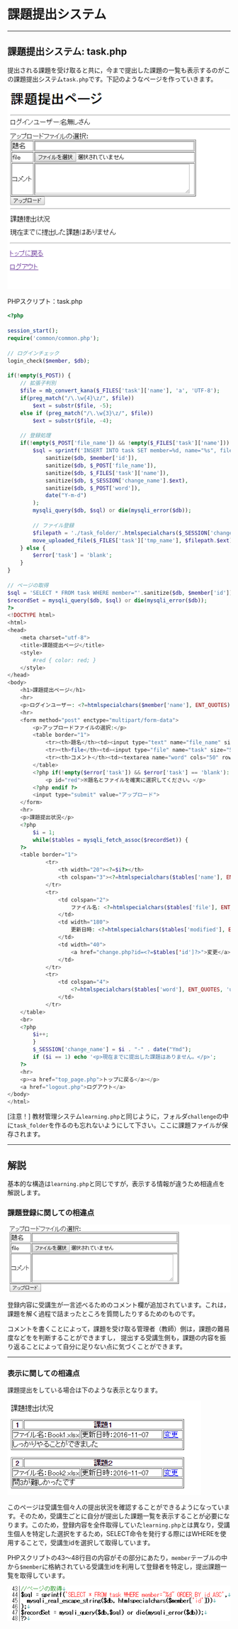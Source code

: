 # 課題提出システム

------

## 課題提出システム: task.php

提出される課題を受け取ると共に，今まで提出した課題の一覧も表示するのがこの課題提出システム`task.php`です。下記のようなページを作っていきます。

[![img](11_description_submission_system.assets/system10-1.PNG)](http://cs-tklab.na-inet.jp/phpdb/Chapter5/fig/system10-1.PNG)

PHPスクリプト：task.php

```php
<?php

session_start();
require('common/common.php');

// ログインチェック
login_check($member, $db);

if(!empty($_POST)) {
    // 拡張子判別
    $file = mb_convert_kana($_FILES['task']['name'], 'a', 'UTF-8');
    if(preg_match("/\.\w{4}\z/", $file))
        $ext = substr($file, -5);
    else if (preg_match("/\.\w{3}\z/", $file))
        $ext = substr($file, -4);

    // 登録処理
    if(!empty($_POST['file_name']) && !empty($_FILES['task']['name'])) {
        $sql = sprintf('INSERT INTO task SET member=%d, name="%s", file="%s", change_name="%s", word="%s", modified="%s"',
            sanitize($db, $member['id']),
            sanitize($db, $_POST['file_name']),
            sanitize($db, $_FILES['task']['name']),
            sanitize($db, $_SESSION['change_name'].$ext),
            sanitize($db, $_POST['word']),
            date("Y-m-d")
        );
        mysqli_query($db, $sql) or die(mysqli_error($db));

        // ファイル登録
        $filepath = './task_folder/'.htmlspecialchars($_SESSION['change_name'], ENT_QUOTES);
        move_uploaded_file($_FILES['task']['tmp_name'], $filepath.$ext);
    } else {
        $error['task'] = 'blank';
    }
}

// ページの取得
$sql = 'SELECT * FROM task WHERE member="'.sanitize($db, $member['id']).'" ORDER BY id ASC';
$recordSet = mysqli_query($db, $sql) or die(mysqli_error($db));
?>
<!DOCTYPE html>
<html>
<head>
    <meta charset="utf-8">
    <title>課題提出ページ</title>
    <style>
        #red { color: red; }
    </style>
</head>
<body>
    <h1>課題提出ページ</h1>
    <hr>
    <p>ログインユーザー: <?=htmlspecialchars($member['name'], ENT_QUOTES)?></p>
    <hr>
    <form method="post" enctype="multipart/form-data">
        <p>アップロードファイルの選択:</p>
        <table border="1">
            <tr><th>題名</th><td><input type="text" name="file_name" size="50"></td></tr>
            <tr><th>file</th><td><input type="file" name="task" size="50"></td></tr>
            <tr><th>コメント</th><td><textarea name="word" cols="50" rows="5"></textarea></td></tr>
        </table>
        <?php if(!empty($error['task']) && $error['task'] == 'blank'): ?>
            <p id="red">※題名とファイルを確実に選択してください。</p>
        <?php endif ?>
        <input type="submit" value="アップロード">
    </form>
    <hr>
    <p>課題提出状況</p>
    <?php
        $i = 1;
        while($tables = mysqli_fetch_assoc($recordSet)) {
    ?>
    <table border="1">
            <tr>
                <th width="20"><?=$i?></th>
                <th colspan="3"><?=htmlspecialchars($tables['name'], ENT_QUOTES, 'utf-8')?></th>
            </tr>
            <tr>
                <td colspan="2">
                    ファイル名: <?=htmlspecialchars($tables['file'], ENT_QUOTES, 'utf-8')?>
                </td>
                <td width="180">
                    更新日時: <?=htmlspecialchars($tables['modified'], ENT_QUOTES, 'utf-8')?>
                </td>
                <td width="40">
                    <a href="change.php?id=<?=$tables['id']?>">変更</a>
                </td>
            </tr>
            <tr>
                <td colspan="4">
                    <?=htmlspecialchars($tables['word'], ENT_QUOTES, 'utf-8')?>
                </td>
            </tr>
    </table>
    <br>
    <?php
        $i++;
        }
        $_SESSION['change_name'] = $i . "-" . date("Ymd");
        if ($i == 1) echo '<p>現在までに提出した課題はありません。</p>';
    ?>
    <hr>
    <p><a href="top_page.php">トップに戻る</a></p>
    <a href="logout.php">ログアウト</a>
</body>
</html>
```



[注意！] 教材管理システム`learning.php`と同じように，フォルダ`challenge`の中に`task_folder`を作るのも忘れないようにして下さい。ここに課題ファイルが保存されます。

------

## 解説

基本的な構造は`learning.php`と同じですが，表示する情報が違うため相違点を解説します。

### 課題登録に関しての相違点

[![img](11_description_submission_system.assets/system10-3.PNG)](http://cs-tklab.na-inet.jp/phpdb/Chapter5/fig/system10-3.PNG)

登録内容に受講生が一言述べるためのコメント欄が追加されています。これは，課題を解く過程で詰まったところを質問したりするためのものです。

コメントを書くことによって，課題を受け取る管理者（教師）側は，課題の難易度などをを判断することができますし， 提出する受講生側も，課題の内容を振り返ることによって自分に足りない点に気づくことができます。

------

### 表示に関しての相違点

課題提出をしている場合は下のような表示となります。

[![img](11_description_submission_system.assets/system10-4.PNG)](http://cs-tklab.na-inet.jp/phpdb/Chapter5/fig/system10-4.PNG)

このページは受講生個々人の提出状況を確認することができるようになっています。そのため，受講生ごとに自分が提出した課題一覧を表示することが必要になります。このため，登録内容を全件取得していた`learning.php`とは異なり，受講生個人を特定した選択をするため，SELECT命令を発行する際にはWHEREを使用することで，受講生idを選択して取得しています。

PHPスクリプトの43～48行目の内容がその部分にあたり，`member`テーブルの中から`$member`に格納されている受講生idを利用して登録者を特定し，提出課題一覧を取得しています。



[![img](11_description_submission_system.assets/task_php_common_l43-l48.png)](http://cs-tklab.na-inet.jp/phpdb/Chapter5/fig/task_php_common_l43-l48.png)


